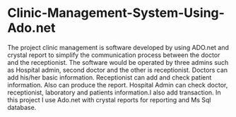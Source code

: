 # Clinic-Management-System-Using-Ado.net

The project clinic management is software developed by using ADO.net and crystal report to simplify the communication process between the doctor and the receptionist. The software would be operated by three admins such as Hospital admin, second doctor and the other is receptionist. Doctors can add his/her basic information. Receptionist can add and check patient information. Also can produce the report. Hospital Admin can check doctor, receptionist, laboratory and patients information.I also add transaction. In this project I use Ado.net with crystal reports for reporting and Ms Sql database.

